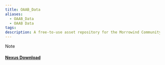 ```yaml
---
title: OAAB_Data
aliases:
  - OAAB_Data
  - OAAB Data
tags: 
description: A free-to-use asset repository for the Morrowind Community.
---
```

> [!Note]
> 
#### [Nexus Download](https://www.nexusmods.com/morrowind/mods/49042)

